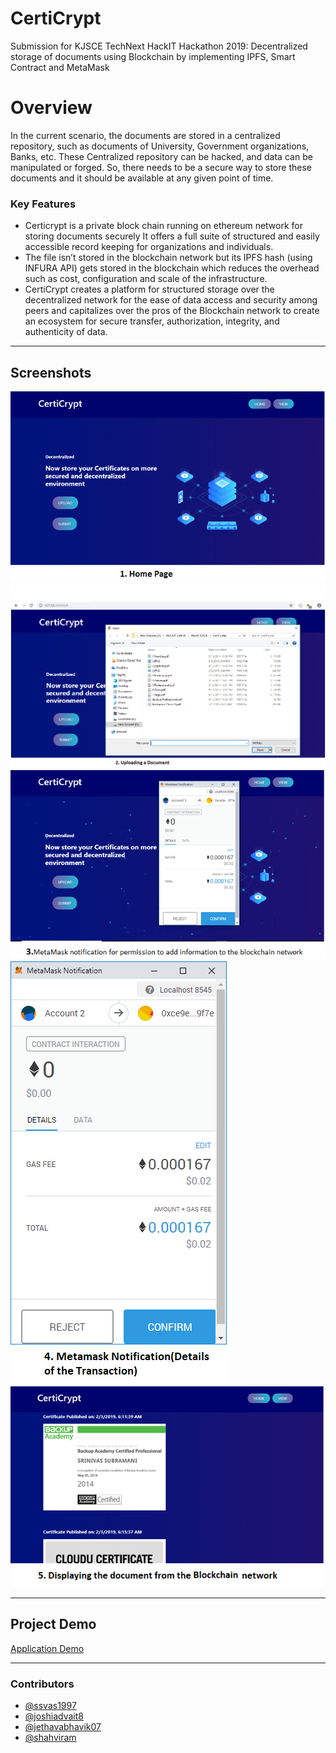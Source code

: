 # CertiCrypt
Submission for KJSCE TechNext HackIT Hackathon 2019: Decentralized storage of documents using Blockchain by implementing IPFS, Smart Contract and MetaMask

# Overview
In the current scenario, the documents are stored in a centralized repository, such as documents of University, Government organizations, Banks, etc. These Centralized repository can be hacked, and data can be manipulated or forged. So, there needs to be a secure way to store these documents and it should be available at any given point of time. 

### Key Features
- Certicrypt is a private block chain running on ethereum network for storing documents securely It offers a full suite of structured and easily accessible record keeping for organizations and individuals. 
- The file isn’t stored in the blockchain network but its IPFS hash (using INFURA API) gets stored in the blockchain which reduces the overhead such as cost, configuration and scale of the infrastructure.
- CertiCrypt creates a platform for structured storage over the decentralized network for the ease of data access and security among peers and capitalizes over the pros of the Blockchain network to create an ecosystem for secure transfer, authorization, integrity, and authenticity of data.

---------------------------------------------------------------------------------

## Screenshots
<img src="Screens/1.png">
<img src="Screens/2.png">
<img src="Screens/3.png">
<img src="Screens/4.png">
<img src="Screens/5.png">

---------------------------------------------------------------------------------
## Project Demo
<a href="https://youtu.be/y5lPvqmtv30">Application Demo</a>

----------------------------------------------------------------------------------

### Contributors
- [@ssvas1997](https://github.com/ssvas1997)
- [@joshiadvait8](https://github.com/joshiadvait8)
- [@jethavabhavik07](https://github.com/jethavabhavik07)
- [@shahviram](https://github.com/shahviram)







